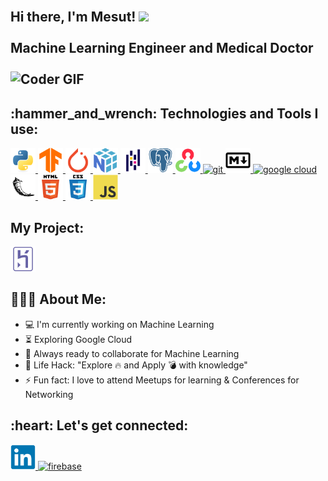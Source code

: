 <h2 align="left">
 <abc>
  <br>Hi there, I'm Mesut! <img src="https://user-images.githubusercontent.com/42378118/110234147-e3259600-7f4e-11eb-95be-0c4047144dea.gif" width="30"><br>
  <br>  Machine Learning Engineer and Medical Doctor <br>
  <br>
    <img src="https://media.giphy.com/media/SWoSkN6DxTszqIKEqv/giphy.gif" alt="Coder GIF" width="500">
 </abc>
</h2> 
<h2 align="left">:hammer_and_wrench: Technologies and Tools I use:</h2>
<p align="left">
    <a href="https://www.python.org/" target="_blank"> <img src="https://raw.githubusercontent.com/devicons/devicon/master/icons/python/python-original.svg" alt="sass" width="40" height="40"/>  </a>
<a href="https://www.tensorflow.org/" target="_blank"> <img src="https://raw.githubusercontent.com/devicons/devicon/master/icons/tensorflow/tensorflow-original.svg" alt="webpack" width="40" height="40"/> </a>
<a href="https://pytorch.org/" target="_blank"> <img src="https://raw.githubusercontent.com/devicons/devicon/master/icons/pytorch/pytorch-original.svg" alt="react" width="40" height="40"/> </a>
<a href="https://numpy.org/" target="_blank"> <img src="https://raw.githubusercontent.com/devicons/devicon/master/icons/numpy/numpy-original.svg" alt="gatsby" width="40" height="40"/> </a>
      <a href="https://pandas.pydata.org/" target="_blank"> <img src="https://raw.githubusercontent.com/devicons/devicon/master/icons/pandas/pandas-original.svg" alt="nodejs" width="40" height="40"/> </a>
    <a href="https://www.postgresql.org/" target="_blank"> <img src="https://raw.githubusercontent.com/devicons/devicon/master/icons/postgresql/postgresql-plain.svg" alt="mongodb" width="40" height="40"/> </a>
<a href="https://opencv.org/" target="_blank"> <img src="https://raw.githubusercontent.com/devicons/devicon/master/icons/opencv/opencv-original.svg" alt="postman" width="40" height="40"/> </a>
<a href="https://git-scm.com/" target="_blank"> <img src="https://www.vectorlogo.zone/logos/git-scm/git-scm-icon.svg" alt="git" width="40" height="40"/> </a>
<a href="https://www.markdownguide.org/" target="_blank"> <img src="https://raw.githubusercontent.com/devicons/devicon/master/icons/markdown/markdown-original.svg" alt="azure" width="40" height="40"/> </a>
 <a href="https://cloud.google.com/" target="_blank"> <img src="https://www.vectorlogo.zone/logos/google_cloud/google_cloud-icon.svg" alt="google cloud" width="40" height="40"/> </a>
 <a href="https://flask.palletsprojects.com/en/2.2.x/" target="_blank"> <img src="https://raw.githubusercontent.com/devicons/devicon/master/icons/flask/flask-original.svg" alt="firebase" width="40" height="40"/> </a>
   <a href="https://www.w3.org/html/" target="_blank"> <img src="https://raw.githubusercontent.com/devicons/devicon/master/icons/html5/html5-original-wordmark.svg" alt="html5" width="40" height="40"/> </a>
    <a href="https://www.w3schools.com/css/" target="_blank"> <img src="https://raw.githubusercontent.com/devicons/devicon/master/icons/css3/css3-original-wordmark.svg" alt="css3" width="40" height="40"/> </a>
        <a href="https://developer.mozilla.org/en-US/docs/Web/JavaScript" target="_blank"> <img src="https://raw.githubusercontent.com/devicons/devicon/master/icons/javascript/javascript-original.svg" alt="javascript" width="40" height="40"/> </a>
    </p>
<h2 align="left">My Project:</h2>
        <a href="http://platedetection.herokuapp.com/" target="_blank"> <img src="https://raw.githubusercontent.com/devicons/devicon/master/icons/heroku/heroku-original.svg" alt="javascript" width="40" height="40"/> </a>

<h2 align="left">👨🏻‍💻 About Me:</h2>

- :computer: I'm currently working on Machine Learning
- :hourglass_flowing_sand:  Exploring Google Cloud 
- :rocket: Always ready to collaborate for Machine Learning
- :dart: Life Hack: "Explore :fire: and Apply :bomb: with knowledge" 
- :zap: Fun fact: I love to attend Meetups for learning & Conferences for Networking<br>

<h2 align="left">:heart: Let's get connected:</h2>

<a href="https://www.linkedin.com/in/ahmet-mesut-birol/" target="_blank"> <img src="https://raw.githubusercontent.com/devicons/devicon/master/icons/linkedin/linkedin-original.svg" alt="firebase" width="40" height="40"/> </a>
<a href="https://www.instagram.com/dr_mesut_/" target="_blank"> <img src="https://img.icons8.com/fluency/344/instagram-new.png" alt="firebase" width="40" height="40"/> </a>
    </p>
